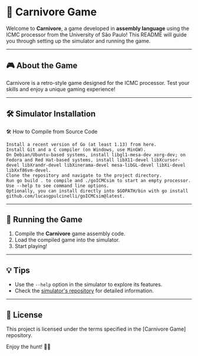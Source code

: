 # 🥩 Carnivore Game

Welcome to **Carnivore**, a game developed in **assembly language** using the ICMC processor from the University of São Paulo! This README will guide you through setting up the simulator and running the game.

---

## 🎮 About the Game

Carnivore is a retro-style game designed for the ICMC processor. Test your skills and enjoy a unique gaming experience!

---

## 🛠️ Simulator Installation

🛠️ How to Compile from Source Code

    Install a recent version of Go (at least 1.13) from here.
    Install Git and a C compiler (on Windows, use MinGW).
    On Debian/Ubuntu-based systems, install libgl1-mesa-dev xorg-dev; on Fedora and Red Hat-based systems, install libX11-devel libXcursor-devel libXrandr-devel libXinerama-devel mesa-libGL-devel libXi-devel libXxf86vm-devel.
    Clone the repository and navigate to the project directory.
    Run go build . to compile and ./goICMCsim to start an empty processor. Use --help to see command line options.
    Optionally, you can install directly into $GOPATH/bin with go install github.com/lucasgpulcinelli/goICMCsim@latest.

---

## 🚀 Running the Game

1. Compile the **Carnivore** game assembly code.
2. Load the compiled game into the simulator.
3. Start playing!

---

## 💡 Tips

- Use the `--help` option in the simulator to explore its features.
- Check the [simulator's repository](https://github.com/lucasgpulcinelli/goICMCsim/tree/v1.1) for detailed information.

---

## 📄 License

This project is licensed under the terms specified in the [Carnivore Game] repository.

Enjoy the hunt! 🦖🎯
